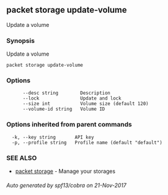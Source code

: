 ## packet storage update-volume

Update a volume

### Synopsis


Update a volume

```
packet storage update-volume
```

### Options

```
      --desc string        Description
      --lock               Update and lock
      --size int           Volume size (default 120)
      --volume-id string   Volume ID
```

### Options inherited from parent commands

```
  -k, --key string       API key
  -p, --profile string   Profile name (default "default")
```

### SEE ALSO
* [packet storage](packet_storage.md)	 - Manage your storages

###### Auto generated by spf13/cobra on 21-Nov-2017
